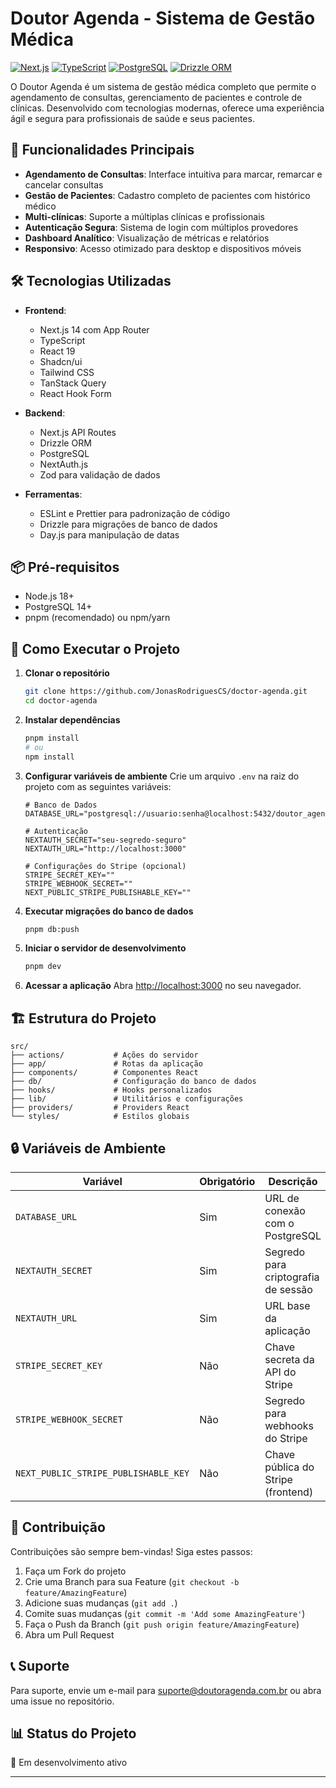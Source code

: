 # Doutor Agenda - Sistema de Gestão Médica

[![Next.js](https://img.shields.io/badge/Next.js-000000?style=for-the-badge&logo=nextdotjs&logoColor=white)](https://nextjs.org/)
[![TypeScript](https://img.shields.io/badge/TypeScript-007ACC?style=for-the-badge&logo=typescript&logoColor=white)](https://www.typescriptlang.org/)
[![PostgreSQL](https://img.shields.io/badge/PostgreSQL-316192?style=for-the-badge&logo=postgresql&logoColor=white)](https://www.postgresql.org/)
[![Drizzle ORM](https://img.shields.io/badge/Drizzle%20ORM-FF6B6B?style=for-the-badge&logo=drizzle&logoColor=white)](https://orm.drizzle.team/)

O Doutor Agenda é um sistema de gestão médica completo que permite o agendamento de consultas, gerenciamento de pacientes e controle de clínicas. Desenvolvido com tecnologias modernas, oferece uma experiência ágil e segura para profissionais de saúde e seus pacientes.

## 🚀 Funcionalidades Principais

- **Agendamento de Consultas**: Interface intuitiva para marcar, remarcar e cancelar consultas
- **Gestão de Pacientes**: Cadastro completo de pacientes com histórico médico
- **Multi-clínicas**: Suporte a múltiplas clínicas e profissionais
- **Autenticação Segura**: Sistema de login com múltiplos provedores
- **Dashboard Analítico**: Visualização de métricas e relatórios
- **Responsivo**: Acesso otimizado para desktop e dispositivos móveis

## 🛠️ Tecnologias Utilizadas

- **Frontend**:
  - Next.js 14 com App Router
  - TypeScript
  - React 19
  - Shadcn/ui
  - Tailwind CSS
  - TanStack Query
  - React Hook Form

- **Backend**:
  - Next.js API Routes
  - Drizzle ORM
  - PostgreSQL
  - NextAuth.js
  - Zod para validação de dados

- **Ferramentas**:
  - ESLint e Prettier para padronização de código
  - Drizzle para migrações de banco de dados
  - Day.js para manipulação de datas

## 📦 Pré-requisitos

- Node.js 18+
- PostgreSQL 14+
- pnpm (recomendado) ou npm/yarn

## 🚀 Como Executar o Projeto

1. **Clonar o repositório**
   ```bash
   git clone https://github.com/JonasRodriguesCS/doctor-agenda.git
   cd doctor-agenda
   ```

2. **Instalar dependências**
   ```bash
   pnpm install
   # ou
   npm install
   ```

3. **Configurar variáveis de ambiente**
   Crie um arquivo `.env` na raiz do projeto com as seguintes variáveis:
   ```env
   # Banco de Dados
   DATABASE_URL="postgresql://usuario:senha@localhost:5432/doutor_agenda"
   
   # Autenticação
   NEXTAUTH_SECRET="seu-segredo-seguro"
   NEXTAUTH_URL="http://localhost:3000"
   
   # Configurações do Stripe (opcional)
   STRIPE_SECRET_KEY=""
   STRIPE_WEBHOOK_SECRET=""
   NEXT_PUBLIC_STRIPE_PUBLISHABLE_KEY=""
   ```

4. **Executar migrações do banco de dados**
   ```bash
   pnpm db:push
   ```

5. **Iniciar o servidor de desenvolvimento**
   ```bash
   pnpm dev
   ```

6. **Acessar a aplicação**
   Abra [http://localhost:3000](http://localhost:3000) no seu navegador.

## 🏗️ Estrutura do Projeto

```
src/
├── actions/           # Ações do servidor
├── app/               # Rotas da aplicação
├── components/        # Componentes React
├── db/                # Configuração do banco de dados
├── hooks/             # Hooks personalizados
├── lib/               # Utilitários e configurações
├── providers/         # Providers React
└── styles/            # Estilos globais
```

## 🔒 Variáveis de Ambiente

| Variável                     | Obrigatório | Descrição                                      |
|------------------------------|-------------|------------------------------------------------|
| `DATABASE_URL`              | Sim         | URL de conexão com o PostgreSQL               |
| `NEXTAUTH_SECRET`           | Sim         | Segredo para criptografia de sessão           |
| `NEXTAUTH_URL`              | Sim         | URL base da aplicação                         |
| `STRIPE_SECRET_KEY`         | Não         | Chave secreta da API do Stripe                |
| `STRIPE_WEBHOOK_SECRET`     | Não         | Segredo para webhooks do Stripe               |
| `NEXT_PUBLIC_STRIPE_PUBLISHABLE_KEY` | Não | Chave pública do Stripe (frontend)     |

## 🤝 Contribuição

Contribuições são sempre bem-vindas! Siga estes passos:

1. Faça um Fork do projeto
2. Crie uma Branch para sua Feature (`git checkout -b feature/AmazingFeature`)
3. Adicione suas mudanças (`git add .`)
4. Comite suas mudanças (`git commit -m 'Add some AmazingFeature'`)
5. Faça o Push da Branch (`git push origin feature/AmazingFeature`)
6. Abra um Pull Request

## 📞 Suporte

Para suporte, envie um e-mail para suporte@doutoragenda.com.br ou abra uma issue no repositório.

## 📊 Status do Projeto

🚧 Em desenvolvimento ativo

---

